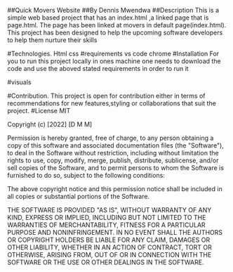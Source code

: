 ##Quick Movers Website
##By Dennis Mwendwa
##Description
This is a simple web based project that has an index.html ,a linked page that is page.html.
The  page has been linked at movers in default page(index.html).
This project has been designed to help the upcoming software developers to help them nurture their skills

#Technologies.
Html
css
#requirements
vs code
chrome
#Installation
For you to run this project locally in ones machine one needs to download the code and use the aboved stated requirements in order to run it

#visuals


#Contribution.
This project is open for contribution either in terms of recommendations for new features,styling or collaborations that suit the project.
#License
 MIT

Copyright (c) [2022] [D M M]

Permission is hereby granted, free of charge, to any person obtaining a copy
of this software and associated documentation files (the "Software"), to deal
in the Software without restriction, including without limitation the rights
to use, copy, modify, merge, publish, distribute, sublicense, and/or sell
copies of the Software, and to permit persons to whom the Software is
furnished to do so, subject to the following conditions:

The above copyright notice and this permission notice shall be included in all
copies or substantial portions of the Software.

THE SOFTWARE IS PROVIDED "AS IS", WITHOUT WARRANTY OF ANY KIND, EXPRESS OR
IMPLIED, INCLUDING BUT NOT LIMITED TO THE WARRANTIES OF MERCHANTABILITY,
FITNESS FOR A PARTICULAR PURPOSE AND NONINFRINGEMENT. IN NO EVENT SHALL THE
AUTHORS OR COPYRIGHT HOLDERS BE LIABLE FOR ANY CLAIM, DAMAGES OR OTHER
LIABILITY, WHETHER IN AN ACTION OF CONTRACT, TORT OR OTHERWISE, ARISING FROM,
OUT OF OR IN CONNECTION WITH THE SOFTWARE OR THE USE OR OTHER DEALINGS IN THE
SOFTWARE.




